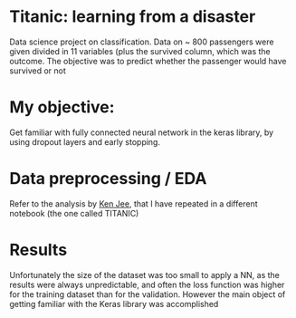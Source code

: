 # Titanic: learning from a disaster

Data science project on classification. Data on ~ 800 passengers were given divided in 11 variables (plus the survived column, which was the outcome. The objective was to predict whether the passenger would have survived or not

# My objective:
Get familiar with fully connected neural network in the keras library, by using dropout layers and early stopping.

# Data preprocessing / EDA
Refer to the analysis by [Ken Jee](https://www.kaggle.com/kenjee/titanic-project-example), that I have repeated in a different notebook (the one called TITANIC)

# Results
Unfortunately the size of the dataset was too small to apply a NN, as the results were always unpredictable, and often the loss function was higher for the training dataset than for the validation. However the main object of getting familiar with the Keras library was accomplished
